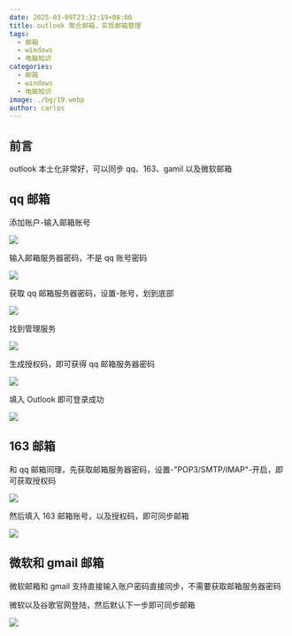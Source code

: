 ```yaml
---
date: 2025-03-09T23:32:19+08:00
title: outlook 聚合邮箱，实现邮箱管理
tags:
  - 邮箱
  - windows
  - 电脑知识
categories:
  - 邮箱
  - windows
  - 电脑知识
image: ./bg/19.webp
author: carlos
---
```


## 前言

outlook 本土化非常好，可以同步 qq、163、gamil 以及微软邮箱

## qq 邮箱

添加账户-输入邮箱账号

![](../00-assets/Pasted%20image%2020250309231028.png)

输入邮箱服务器密码，不是 qq 账号密码

![](../00-assets/Pasted%20image%2020250309231116.png)

获取 qq 邮箱服务器密码，设置-账号，划到底部

![](../00-assets/Pasted%20image%2020250309231242.png)

找到管理服务

![](../00-assets/Pasted%20image%2020250309231416.png)

生成授权码，即可获得 qq 邮箱服务器密码

![](../00-assets/Pasted%20image%2020250309231555.png)

填入 Outlook 即可登录成功

![](../00-assets/Pasted%20image%2020250309231701.png)

## 163 邮箱

和 qq 邮箱同理，先获取邮箱服务器密码，设置-"POP3/SMTP/IMAP"-开启，即可获取授权码

![](../00-assets/Pasted%20image%2020250309232432.png)

然后填入 163 邮箱账号，以及授权码，即可同步邮箱

![](../00-assets/Pasted%20image%2020250309232720.png)

## 微软和 gmail 邮箱

微软邮箱和 gmail 支持直接输入账户密码直接同步，不需要获取邮箱服务器密码

微软以及谷歌官网登陆，然后默认下一步即可同步邮箱

![](../00-assets/Pasted%20image%2020250309233129.png)
